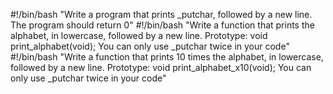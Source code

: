#!/bin/bash
"Write a program that prints _putchar, followed by a new line.
The program should return 0"
#!/bin/bash
"Write a function that prints the alphabet, in lowercase, followed by a new line.
Prototype: void print_alphabet(void);
You can only use _putchar twice in your code"
#!/bin/bash
"Write a function that prints 10 times the alphabet, in lowercase, followed by a new line.
Prototype: void print_alphabet_x10(void);
You can only use _putchar twice in your code"
